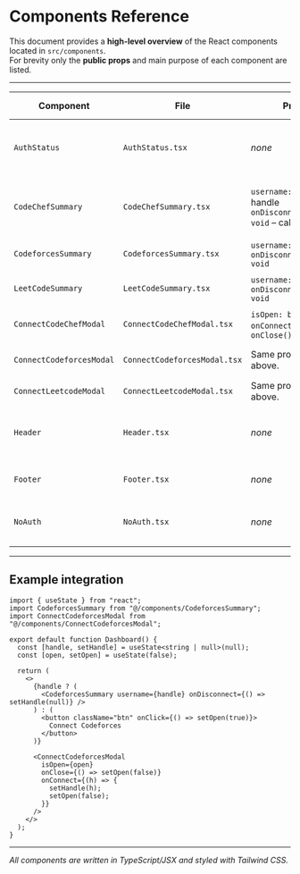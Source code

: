 # Components Reference

This document provides a **high-level overview** of the React components located in `src/components`.  
For brevity only the **public props** and main purpose of each component are listed.

---

| Component | File | Props | Description & Usage Example |
|-----------|------|-------|-----------------------------|
| `AuthStatus` | `AuthStatus.tsx` | _none_ | Displays current auth state and offers a **Log Out** button.<br>`<AuthStatus />` |
| `CodeChefSummary` | `CodeChefSummary.tsx` | `username: string` – handle<br>`onDisconnect: () => void` – callback | Renders CodeChef statistics card.<br>`<CodeChefSummary username="tourist" onDisconnect={cb} />` |
| `CodeforcesSummary` | `CodeforcesSummary.tsx` | `username: string`, `onDisconnect: () => void` | Codeforces rating & activity overview. |
| `LeetCodeSummary` | `LeetCodeSummary.tsx` | `username: string`, `onDisconnect: () => void` | LeetCode solved-count and heat-map. |
| `ConnectCodeChefModal` | `ConnectCodeChefModal.tsx` | `isOpen: boolean`, `onConnect(username)`, `onClose()` | Modal to link a CodeChef account. |
| `ConnectCodeforcesModal` | `ConnectCodeforcesModal.tsx` | Same props as above. | Modal to link a Codeforces account. |
| `ConnectLeetcodeModal` | `ConnectLeetcodeModal.tsx` | Same props as above. | Modal to link a LeetCode account. |
| `Header` | `Header.tsx` | _none_ | Persistent site navigation bar. Include once at the top-level layout.<br>`<Header />` |
| `Footer` | `Footer.tsx` | _none_ | Simple informational footer. |
| `NoAuth` | `NoAuth.tsx` | _none_ | Guards pages that should only be accessed when **not** authenticated. |

---

## Example integration

```tsx
import { useState } from "react";
import CodeforcesSummary from "@/components/CodeforcesSummary";
import ConnectCodeforcesModal from "@/components/ConnectCodeforcesModal";

export default function Dashboard() {
  const [handle, setHandle] = useState<string | null>(null);
  const [open, setOpen] = useState(false);

  return (
    <>
      {handle ? (
        <CodeforcesSummary username={handle} onDisconnect={() => setHandle(null)} />
      ) : (
        <button className="btn" onClick={() => setOpen(true)}>
          Connect Codeforces
        </button>
      )}

      <ConnectCodeforcesModal
        isOpen={open}
        onClose={() => setOpen(false)}
        onConnect={(h) => {
          setHandle(h);
          setOpen(false);
        }}
      />
    </>
  );
}
```

---

*All components are written in TypeScript/JSX and styled with Tailwind CSS.*